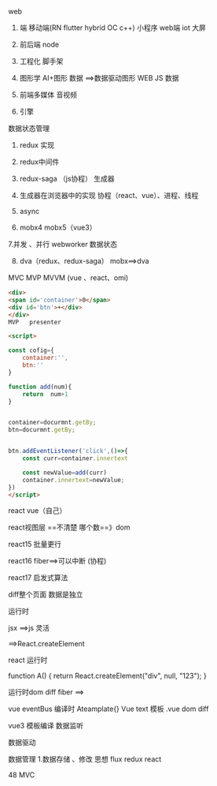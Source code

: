 web 

1. 端 移动端(RN flutter hybrid  OC  c++)  小程序  web端  iot  大屏

2. 前后端 node

3. 工程化 脚手架  

4. 图形学  AI+图形   数据 ==>数据驱动图形 
    WEB JS 数据

5. 前端多媒体 音视频 

6. 引擎


数据状态管理 

1. redux 实现
2. redux中间件 
3. redux-saga （js协程） 生成器

4. 生成器在浏览器中的实现  协程（react、vue）、进程、线程

5. async 

6. mobx4  mobx5（vue3）

7.并发 、并行 webworker  数据状态

8. dva（redux、redux-saga） mobx==>dva






MVC
MVP
MVVM (vue 、react、omi)



```html
<div>
<span id='container'>0</span>
<div id='btn'>+</div>
</div>
MVP   presenter

<script>

const cofig={
    container:'',
    btn:''
}

function add(num){
    return  num+1
}


container=docurmnt.getBy;
btn=docurmnt.getBy;


btn.addEventListener('click',()=>{
    const curr=container.innertext

    const newValue=add(curr)
    container.innertext=newValue;
})
</script>
```
react  vue（自己）


react视图层   ==不清楚 哪个数==》dom

react15  批量更行

react16 fiber==>可以中断   (协程)


react17 启发式算法

diff整个页面  数据是独立 



运行时 

jsx  ==>js 灵活
<div></div>==>React.createElement


react 运行时 

function A() {
    return React.createElement("div", null, "123");
}

运行时dom diff  fiber ==> 




vue   eventBus
编译时 
 Ateamplate{}  Vue text 
 模板 .vue dom diff 

vue3
 模板编译 
 数据监听 



数据驱动

数据管理 
1.数据存储 、修改 
    思想  flux 
redux  react 




48
MVC 